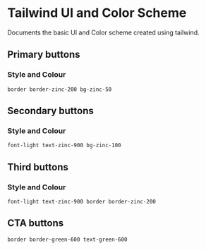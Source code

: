 # Tailwind UI and Color Scheme
Documents the basic UI and Color scheme created using tailwind.


## Primary buttons
### Style and Colour
```
border border-zinc-200 bg-zinc-50
```


## Secondary buttons
### Style and Colour
```
font-light text-zinc-900 bg-zinc-100
```


## Third buttons
### Style and Colour
```
font-light text-zinc-900 border border-zinc-200
```


## CTA buttons
```
border border-green-600 text-green-600
```